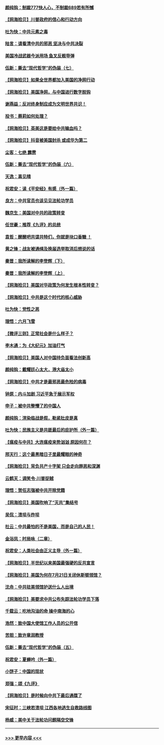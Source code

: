 #### [颜纯钩：制裁777快人心，不制裁689若有所憾](../pages/nsc993/n12316912.md?t=08091751) 
#### [【网海拾贝】川普政府的信心和行动方向](../pages/nsc993/n12316673.md?t=08091751) 
#### [吐为快：中共元素之毒](../pages/nsc993/n12316547.md?t=08091751) 
#### [陆言：请看清中共的邪恶 坚决与中共决裂](../pages/nsc993/n12315784.md?t=08091751) 
#### [美国冷战武器今派用场 鱼叉反舰导弹](../pages/nsc993/n12316258.md?t=08091751) 
#### [伍新：撕去“现代哲学”的伪装（七）](../pages/nsc993/n12315846.md?t=08091751) 
#### [【网海拾贝】如果全世界都加入美国的净网行动](../pages/nsc993/n12315588.md?t=08091751) 
#### [【网海拾贝】美国净网，与中国进行数字脱钩](../pages/nsc993/n12312813.md?t=08091751) 
#### [谢燕益：反对终身制应成为文明世界共识！](../pages/nsc993/n12310465.md?t=08091751) 
#### [投书：蔡莉如何处理？](../pages/nsc993/n12310224.md?t=08091751) 
#### [【网海拾贝】英美这是要给中共输血吗？](../pages/nsc993/n12307646.md?t=08091751) 
#### [【网海拾贝】抖音被美国封杀 或成华为第二](../pages/nsc993/n12305277.md?t=08091751) 
#### [尘客：七绝 霹雳](../pages/nsc993/n12304053.md?t=08091751) 
#### [伍新：撕去“现代哲学”的伪装（六）](../pages/nsc993/n12303243.md?t=08091751) 
#### [天逸：喜见晴](../pages/nsc993/n12303226.md?t=08091751) 
#### [祝君安：读《平安经》有感（外一篇）](../pages/nsc993/n12303170.md?t=08091751) 
#### [良方：中共官员也该见见法轮功学员](../pages/nsc993/n12302985.md?t=08091751) 
#### [魏京生：美国对中共的政策转变](../pages/nsc993/n12302929.md?t=08091751) 
#### [任世豪：推荐《九评》的总统](../pages/nsc993/n12302838.md?t=08091751) 
#### [袁哲：醒醒吧共谍共特们，你就是块口香糖 ！](../pages/nsc993/n12302678.md?t=08091751) 
#### [黄之锋：战友被通缉及换届选举取消后想说的话](../pages/nsc993/n12302681.md?t=08091751) 
#### [秦晋：我所读解的李登辉（下）](../pages/nsc993/n12302171.md?t=08091751) 
#### [秦晋：我所读解的李登辉（上）](../pages/nsc993/n12301979.md?t=08091751) 
#### [【网海拾贝】美国对华政策为何发生根本性转变？](../pages/nsc993/n12302091.md?t=08091751) 
#### [【网海拾贝】中共是这个时代的核心威胁](../pages/nsc993/n12300541.md?t=08091751) 
#### [吐为快：党性之恶](../pages/nsc993/n12300263.md?t=08091751) 
#### [理悟：六月飞雪](../pages/nsc993/n12300243.md?t=08091751) 
#### [【微评三则】正常社会是什么样子？](../pages/nsc993/n12300228.md?t=08091751) 
#### [李木通：为《大纪元》加油打气](../pages/nsc993/n12280363.md?t=08091751) 
#### [【网海拾贝】美国人对中国持负面看法创新高](../pages/nsc993/n12298720.md?t=08091751) 
#### [颜纯钩：戴耀廷心太大，港大庙太小](../pages/nsc993/n12297682.md?t=08091751) 
#### [【网海拾贝】中共才是最邪恶最危险的病毒](../pages/nsc993/n12296470.md?t=08091751) 
#### [钟原：内斗加剧 习近平急于展示军权](../pages/nsc993/n12292544.md?t=08091751) 
#### [申子：被中共整懵了的中国人](../pages/nsc993/n12291389.md?t=08091751) 
#### [颜纯钩：渲染临战是假，勒紧肚皮是真](../pages/nsc993/n12290945.md?t=08091751) 
#### [吐为快：民族主义是共匪最后的庇护所（外一篇）](../pages/nsc993/n12290887.md?t=08091751) 
#### [【瘟疫与中共】大连瘟疫来势汹汹 原因何在？](../pages/nsc993/n12287474.md?t=08091751) 
#### [邢天行：这个最黑暗日子里最耀眼的神奇](../pages/nsc993/n12289882.md?t=08091751) 
#### [【网海拾贝】背负共产十字架 只会走向罪恶和深渊](../pages/nsc993/n12288290.md?t=08091751) 
#### [云鹤天：调笑令·川普捉贼](../pages/nsc993/n12285672.md?t=08091751) 
#### [理悟：贺任志强被中共开除党籍](../pages/nsc993/n12285597.md?t=08091751) 
#### [【网海拾贝】美国吹响了“灭共”集结号](../pages/nsc993/n12284522.md?t=08091751) 
#### [吴侃：溃坝与炸坝](../pages/nsc993/n12283593.md?t=08091751) 
#### [杜云：中共最怕的不是美国，而是自己的人民！](../pages/nsc993/n12282935.md?t=08091751) 
#### [金浴凤：时局咏（二章）](../pages/nsc993/n12282923.md?t=08091751) 
#### [祝君安：人类社会由正义主导（外一篇）](../pages/nsc993/n12282809.md?t=08091751) 
#### [【网海拾贝】半世纪以来美国最强硬的反共宣言](../pages/nsc993/n12282656.md?t=08091751) 
#### [【网海拾贝】美国为何在7月21日关闭休斯顿领馆？](../pages/nsc993/n12279731.md?t=08091751) 
#### [沈舟：中共驻美领馆护送什么人出境](../pages/nsc993/n12278949.md?t=08091751) 
#### [【网海拾贝】美要求中共公布失踪法轮功学员下落](../pages/nsc993/n12277656.md?t=08091751) 
#### [千载云：吃地沟油的命 操中南海的心](../pages/nsc993/n12277533.md?t=08091751) 
#### [浩然：致中国大使馆工作人员的公开信](../pages/nsc993/n12277436.md?t=08091751) 
#### [苦胆：致许章润教授](../pages/nsc993/n12274876.md?t=08091751) 
#### [伍新：撕去“现代哲学”的伪装（五）](../pages/nsc993/n12274833.md?t=08091751) 
#### [祝君安：夏蝉吟（外一篇）](../pages/nsc993/n12274794.md?t=08091751) 
#### [小饼子：中国的现状](../pages/nsc993/n12274774.md?t=08091751) 
#### [郑强：颂《九评》](../pages/nsc993/n12274570.md?t=08091751) 
#### [【网海拾贝】是时候向中共下最后通牒了](../pages/nsc993/n12274156.md?t=08091751) 
#### [宋征时：三峡若溃坝 江西各地逃生自救路线图](../pages/nsc993/n12274031.md?t=08091751) 
#### [杨威：美中关于法轮功问题隔空交锋](../pages/nsc993/n12273317.md?t=08091751) 

----
#### [ >>> 更早内容 <<< ](../indexes/nsc993-earlier.md)
